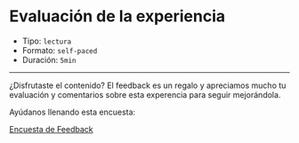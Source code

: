 # Evaluación de la experiencia

* Tipo: `lectura`
* Formato: `self-paced`
* Duración: `5min`

***
¿Disfrutaste el contenido? El feedback es un regalo y apreciamos mucho tu
evaluación y comentarios sobre esta experencia para seguir mejorándola.

Ayúdanos llenando esta encuesta:

[Encuesta de Feedback](https://laboratoria.typeform.com/to/bt8tPFdv#uid=xxxxx&email=xxxxx&name=xxxxx&cohortid=xxxxx&courseid=xxxxx&unitid=xxxxx&partid=xxxxx&fname=xxxxx&parte=xxxxx&coursename=xxxxx)
